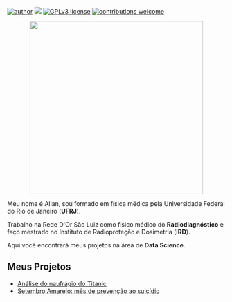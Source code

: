 [![author](https://img.shields.io/badge/author-Allan-red.svg)](https://www.linkedin.com/in/allan-h-rocha/) [![](https://img.shields.io/badge/python-3.7+-blue.svg)](https://www.python.org/downloads/release/python-365/) [![GPLv3 license](https://img.shields.io/badge/License-GPLv3-blue.svg)](http://perso.crans.org/besson/LICENSE.html) [![contributions welcome](https://img.shields.io/badge/contributions-welcome-brightgreen.svg?style=flat)](https://github.com/AllanRocha28/Data-Science)

<p align="center">
  <img src="https://img.freepik.com/fotos-gratis/fundo-abstrato-com-design-baixo-poli_1048-8478.jpg?w=740&t=st=1647891468~exp=1647892068~hmac=63343ae9bb8eeead67049989b88e6abff35dccc246c69b64eeb8501413f9391e"height=400px >
</p>

Meu nome é Allan, sou formado em física médica pela Universidade Federal do Rio de Janeiro (**UFRJ**).

Trabalho na Rede D'Or São Luiz como físico médico do **Radiodiagnóstico** e faço mestrado no Instituto de Radioproteção e Dosimetria (**IRD**).

Aqui você encontrará meus projetos na área de **Data Science**.

## Meus Projetos

* [Análise do naufrágio do Titanic](https://corta.link/9sDdA)
* [Setembro Amarelo: mês de prevenção ao suicídio](https://github.com/AllanRocha28/Data-Science/blob/main/Setembro_Amarelo_an%C3%A1lise_do_Brasil_e_do_mundo.ipynb)
